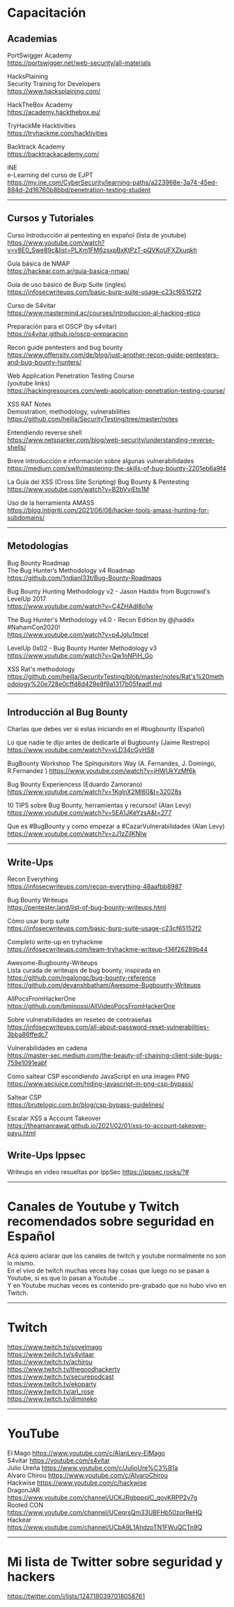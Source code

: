 # Capacitación

## Academias

PortSwigger Academy  
https://portswigger.net/web-security/all-materials

HacksPlaining  
Security Training for Developers  
https://www.hacksplaining.com/  

HackTheBox Academy  
https://academy.hackthebox.eu/

TryHackMe Hacktivities  
https://tryhackme.com/hacktivities

Backtrack Academy  
https://backtrackacademy.com/

INE  
e-Learning del curso de EJPT  
https://my.ine.com/CyberSecurity/learning-paths/a223968e-3a74-45ed-884d-2d16760b8bbd/penetration-testing-student  


--- 


## Cursos y Tutoriales

Curso Introducción al pentesting en español (lista de youtube)  
https://www.youtube.com/watch?v=v8E0_Swe89c&list=PLXm1FM6zsxpBxKtPzT-pQVKoUFXZkuqkh  

Guía básica de NMAP  
https://hackear.com.ar/guia-basica-nmap/

Guía de uso básico de Burp Suite (ingles)  
https://infosecwriteups.com/basic-burp-suite-usage-c23cf65152f2  

Curso de S4vitar  
https://www.mastermind.ac/courses/introduccion-al-hacking-etico  

Preparación para el OSCP (by s4vitar)  
https://s4vitar.github.io/oscp-preparacion  

Recon guide pentesters and bug bounty  
https://www.offensity.com/de/blog/just-another-recon-guide-pentesters-and-bug-bounty-hunters/  

Web Application Penetration Testing Course  
(youtube links)  
https://hackingresources.com/web-application-penetration-testing-course/  

XSS RAT Notes  
Demostration, methodology, vulnerabilities  
https://github.com/heilla/SecurityTesting/tree/master/notes  

Entendiendo reverse shell  
https://www.netsparker.com/blog/web-security/understanding-reverse-shells/  

Breve introducción e información sobre algunas vulnerabilidades  
https://medium.com/swlh/mastering-the-skills-of-bug-bounty-2201eb6a9f4  

La Guía del XSS (Cross Site Scripting) Bug Bounty & Pentesting  
https://www.youtube.com/watch?v=B2bVviEts1M   

Uso de la herramienta AMASS  
https://blog.intigriti.com/2021/06/08/hacker-tools-amass-hunting-for-subdomains/  


--- 


## Metodologías

Bug Bounty Roadmap  
The Bug Hunter’s Methodology v4 Roadmap  
https://github.com/1ndianl33t/Bug-Bounty-Roadmaps 

Bug Bounty Hunting Methodology v2 - Jason Haddix from Bugcrowd's LevelUp 2017  
https://www.youtube.com/watch?v=C4ZHAdI8o1w

The Bug Hunter's Methodology v4.0 - Recon Edition by @jhaddix #NahamCon2020!  
https://www.youtube.com/watch?v=p4JgIu1mceI   

LevelUp 0x02 - Bug Bounty Hunter Methodology v3  
https://www.youtube.com/watch?v=Qw1nNPiH_Go  

XSS Rat's methodology  
https://github.com/heilla/SecurityTesting/blob/master/notes/Rat's%20methodology%20e728e0cffd8d429e8f9a1317b05feadf.md  

--- 


## Introducción al Bug Bounty

Charlas que debes ver si estas iniciando en el #bugbounty (Español)   

Lo que nadie te dijo antes de dedicarte al Bugbounty (Jaime Restrepo) https://www.youtube.com/watch?v=vLD34cGyHS8

BugBounty Workshop The SpInquisitors Way (A. Fernandes, J. Domingo, R.Fernandez ) https://www.youtube.com/watch?v=jHWUkYzMf6k

Bug Bounty Experiencess (Eduardo Zamorano) https://www.youtube.com/watch?v=1KglnX2Ml60&t=32028s

10 TIPS sobre Bug Bounty, herramientas y recursos! (Alan Levy)  https://www.youtube.com/watch?v=5EA1JKeYzsA&t=277

Que es #BugBounty y como empezar a #CazarVulnerabilidades (Alan Levy)  https://www.youtube.com/watch?v=zJ1zZiIKNIw  


--- 


## Write-Ups  

Recon Everything  
https://infosecwriteups.com/recon-everything-48aafbb8987  

Bug Bounty Writeups  
https://pentester.land/list-of-bug-bounty-writeups.html  

Cómo usar burp suite  
https://infosecwriteups.com/basic-burp-suite-usage-c23cf65152f2  

Completo write-up en tryhackme  
https://infosecwriteups.com/team-tryhackme-writeup-f36f26289b44  

Awesome-Bugbounty-Writeups  
Lista curada de writeups de bug bounty, inspirada en https://github.com/ngalongc/bug-bounty-reference    
https://github.com/devanshbatham/Awesome-Bugbounty-Writeups   

AllPocsFromHackerOne  
https://github.com/bminossi/AllVideoPocsFromHackerOne  

Sobre vulnerabilidades en reseteo de contraseñas  
https://infosecwriteups.com/all-about-password-reset-vulnerabilities-3bba86ffedc7  

Vulnerabilidades en cadena  
https://master-sec.medium.com/the-beauty-of-chaining-client-side-bugs-759e1091eabf  

Como saltear CSP escondiendo JavaScript en una imagen PNG  
https://www.secjuice.com/hiding-javascript-in-png-csp-bypass/  

Saltear CSP  
https://brutelogic.com.br/blog/csp-bypass-guidelines/  

Escalar XSS a Account Takeover  
https://theamanrawat.github.io/2021/02/01/xss-to-account-takeover-payu.html  

## Write-Ups Ippsec
Writeups en video resueltas por IppSec
https://ippsec.rocks/?#



--- 


# Canales de Youtube y Twitch recomendados sobre seguridad en Español
Acá quiero aclarar que los canales de twitch y youtube normalmente no son lo mismo.  
En el vivo de twitch muchas veces hay cosas que luego no se pasan a Youtube, si es que lo pasan a Youtube ...  
Y en Youtube muchas veces es contenido pre-grabado que no hubo vivo en Twitch.  


--- 


# Twitch

https://www.twitch.tv/soyelmago  
https://www.twitch.tv/s4vitaar  
https://www.twitch.tv/achirou  
https://www.twitch.tv/thegoodhackertv  
https://www.twitch.tv/securepodcast  
https://www.twitch.tv/ekoparty  
https://www.twitch.tv/arl_rose  
https://www.twitch.tv/dimineko  


--- 


# YouTube

El Mago  https://www.youtube.com/c/AlanLevy-ElMago  
S4vitar  https://youtube.com/s4vitar  
Julio Ureña  https://www.youtube.com/c/JulioUre%C3%B1a  
Alvaro Chirou  https://www.youtube.com/c/AlvaroChirou  
Hackwise  https://www.youtube.com/c/hackwise  
DragonJAR  https://www.youtube.com/channel/UCKJRgbppplC_qovKRPP2y7g  
Rooted CON  https://www.youtube.com/channel/UCeqrsQm33UBFHb50zorReHQ  
Hackear  https://www.youtube.com/channel/UCbA9L1AhdzoTN1FWuQCTn9Q  


--- 


# Mi lista de Twitter sobre seguridad y hackers  
https://twitter.com/i/lists/1247180397018058761  

